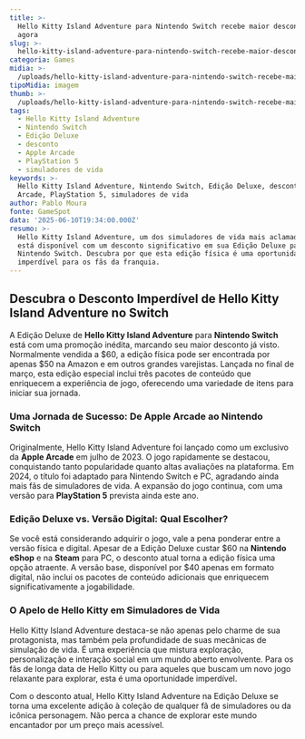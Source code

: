 ```yaml
---
title: >-
  Hello Kitty Island Adventure para Nintendo Switch recebe maior desconto até
  agora
slug: >-
  hello-kitty-island-adventure-para-nintendo-switch-recebe-maior-desconto-at-agora
categoria: Games
midia: >-
  /uploads/hello-kitty-island-adventure-para-nintendo-switch-recebe-maior-desconto-at-agora-thumb.jpg
tipoMidia: imagem
thumb: >-
  /uploads/hello-kitty-island-adventure-para-nintendo-switch-recebe-maior-desconto-at-agora-thumb.jpg
tags:
  - Hello Kitty Island Adventure
  - Nintendo Switch
  - Edição Deluxe
  - desconto
  - Apple Arcade
  - PlayStation 5
  - simuladores de vida
keywords: >-
  Hello Kitty Island Adventure, Nintendo Switch, Edição Deluxe, desconto, Apple
  Arcade, PlayStation 5, simuladores de vida
author: Pablo Moura
fonte: GameSpot
data: '2025-06-10T19:34:00.000Z'
resumo: >-
  Hello Kitty Island Adventure, um dos simuladores de vida mais aclamados, agora
  está disponível com um desconto significativo em sua Edição Deluxe para
  Nintendo Switch. Descubra por que esta edição física é uma oportunidade
  imperdível para os fãs da franquia.
---
```


## Descubra o Desconto Imperdível de Hello Kitty Island Adventure no Switch

A Edição Deluxe de **Hello Kitty Island Adventure** para **Nintendo Switch** está com uma promoção inédita, marcando seu maior desconto já visto. Normalmente vendida a $60, a edição física pode ser encontrada por apenas $50 na Amazon e em outros grandes varejistas. Lançada no final de março, esta edição especial inclui três pacotes de conteúdo que enriquecem a experiência de jogo, oferecendo uma variedade de itens para iniciar sua jornada.

### Uma Jornada de Sucesso: De Apple Arcade ao Nintendo Switch

Originalmente, Hello Kitty Island Adventure foi lançado como um exclusivo da **Apple Arcade** em julho de 2023. O jogo rapidamente se destacou, conquistando tanto popularidade quanto altas avaliações na plataforma. Em 2024, o título foi adaptado para Nintendo Switch e PC, agradando ainda mais fãs de simuladores de vida. A expansão do jogo continua, com uma versão para **PlayStation 5** prevista ainda este ano.

### Edição Deluxe vs. Versão Digital: Qual Escolher?

Se você está considerando adquirir o jogo, vale a pena ponderar entre a versão física e digital. Apesar de a Edição Deluxe custar $60 na **Nintendo eShop** e na **Steam** para PC, o desconto atual torna a edição física uma opção atraente. A versão base, disponível por $40 apenas em formato digital, não inclui os pacotes de conteúdo adicionais que enriquecem significativamente a jogabilidade.

### O Apelo de Hello Kitty em Simuladores de Vida

Hello Kitty Island Adventure destaca-se não apenas pelo charme de sua protagonista, mas também pela profundidade de suas mecânicas de simulação de vida. É uma experiência que mistura exploração, personalização e interação social em um mundo aberto envolvente. Para os fãs de longa data de Hello Kitty ou para aqueles que buscam um novo jogo relaxante para explorar, esta é uma oportunidade imperdível.

Com o desconto atual, Hello Kitty Island Adventure na Edição Deluxe se torna uma excelente adição à coleção de qualquer fã de simuladores ou da icônica personagem. Não perca a chance de explorar este mundo encantador por um preço mais acessível.

